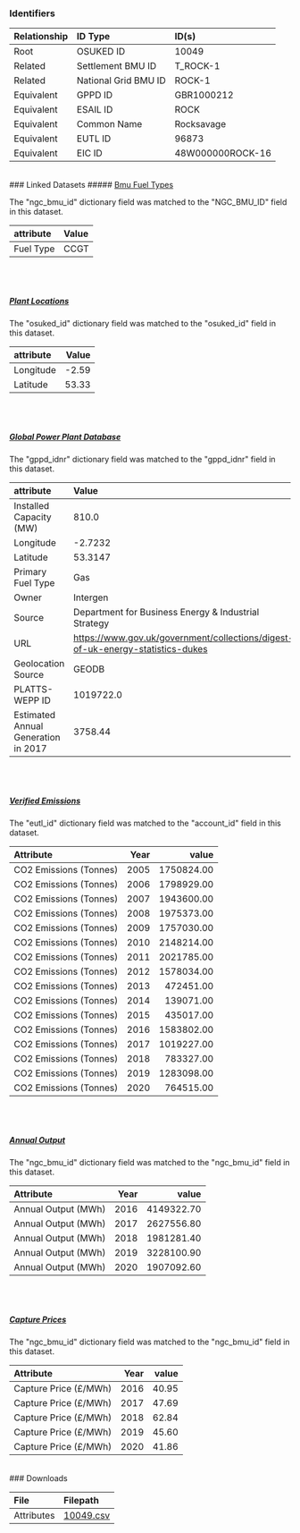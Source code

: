 ### Identifiers

| Relationship   | ID Type              | ID(s)            |
|:---------------|:---------------------|:-----------------|
| Root           | OSUKED ID            | 10049            |
| Related        | Settlement BMU ID    | T_ROCK-1         |
| Related        | National Grid BMU ID | ROCK-1           |
| Equivalent     | GPPD ID              | GBR1000212       |
| Equivalent     | ESAIL ID             | ROCK             |
| Equivalent     | Common Name          | Rocksavage       |
| Equivalent     | EUTL ID              | 96873            |
| Equivalent     | EIC ID               | 48W000000ROCK-16 |

<br>
### Linked Datasets
##### <a href="https://raw.githubusercontent.com/OSUKED/Dictionary-Datasets/main/datasets/bmu-fuel-types/datapackage.json">Bmu Fuel Types</a>



The "ngc_bmu_id" dictionary field was matched to the "NGC_BMU_ID" field in this dataset.

| attribute   | Value   |
|:------------|:--------|
| Fuel Type   | CCGT    |

<br><br>
##### <a href="https://raw.githubusercontent.com/OSUKED/Dictionary-Datasets/main/datasets/plant-locations/datapackage.json">Plant Locations</a>



The "osuked_id" dictionary field was matched to the "osuked_id" field in this dataset.

| attribute   |   Value |
|:------------|--------:|
| Longitude   |   -2.59 |
| Latitude    |   53.33 |

<br><br>
##### <a href="https://raw.githubusercontent.com/OSUKED/Dictionary-Datasets/main/datasets/global-power-plant-database/datapackage.json">Global Power Plant Database</a>



The "gppd_idnr" dictionary field was matched to the "gppd_idnr" field in this dataset.

| attribute                           | Value                                                                          |
|:------------------------------------|:-------------------------------------------------------------------------------|
| Installed Capacity (MW)             | 810.0                                                                          |
| Longitude                           | -2.7232                                                                        |
| Latitude                            | 53.3147                                                                        |
| Primary Fuel Type                   | Gas                                                                            |
| Owner                               | Intergen                                                                       |
| Source                              | Department for Business Energy & Industrial Strategy                           |
| URL                                 | https://www.gov.uk/government/collections/digest-of-uk-energy-statistics-dukes |
| Geolocation Source                  | GEODB                                                                          |
| PLATTS-WEPP ID                      | 1019722.0                                                                      |
| Estimated Annual Generation in 2017 | 3758.44                                                                        |

<br><br>
##### <a href="https://raw.githubusercontent.com/OSUKED/Dictionary-Datasets/main/datasets/verified-emissions/datapackage.json">Verified Emissions</a>



The "eutl_id" dictionary field was matched to the "account_id" field in this dataset.

| Attribute              |   Year |      value |
|:-----------------------|-------:|-----------:|
| CO2 Emissions (Tonnes) |   2005 | 1750824.00 |
| CO2 Emissions (Tonnes) |   2006 | 1798929.00 |
| CO2 Emissions (Tonnes) |   2007 | 1943600.00 |
| CO2 Emissions (Tonnes) |   2008 | 1975373.00 |
| CO2 Emissions (Tonnes) |   2009 | 1757030.00 |
| CO2 Emissions (Tonnes) |   2010 | 2148214.00 |
| CO2 Emissions (Tonnes) |   2011 | 2021785.00 |
| CO2 Emissions (Tonnes) |   2012 | 1578034.00 |
| CO2 Emissions (Tonnes) |   2013 |  472451.00 |
| CO2 Emissions (Tonnes) |   2014 |  139071.00 |
| CO2 Emissions (Tonnes) |   2015 |  435017.00 |
| CO2 Emissions (Tonnes) |   2016 | 1583802.00 |
| CO2 Emissions (Tonnes) |   2017 | 1019227.00 |
| CO2 Emissions (Tonnes) |   2018 |  783327.00 |
| CO2 Emissions (Tonnes) |   2019 | 1283098.00 |
| CO2 Emissions (Tonnes) |   2020 |  764515.00 |

<br><br>
##### <a href="https://raw.githubusercontent.com/OSUKED/Dictionary-Datasets/main/datasets/annual-output/datapackage.json">Annual Output</a>



The "ngc_bmu_id" dictionary field was matched to the "ngc_bmu_id" field in this dataset.

| Attribute           |   Year |      value |
|:--------------------|-------:|-----------:|
| Annual Output (MWh) |   2016 | 4149322.70 |
| Annual Output (MWh) |   2017 | 2627556.80 |
| Annual Output (MWh) |   2018 | 1981281.40 |
| Annual Output (MWh) |   2019 | 3228100.90 |
| Annual Output (MWh) |   2020 | 1907092.60 |

<br><br>
##### <a href="https://raw.githubusercontent.com/OSUKED/Dictionary-Datasets/main/datasets/capture-prices/datapackage.json">Capture Prices</a>



The "ngc_bmu_id" dictionary field was matched to the "ngc_bmu_id" field in this dataset.

| Attribute             |   Year |   value |
|:----------------------|-------:|--------:|
| Capture Price (£/MWh) |   2016 |   40.95 |
| Capture Price (£/MWh) |   2017 |   47.69 |
| Capture Price (£/MWh) |   2018 |   62.84 |
| Capture Price (£/MWh) |   2019 |   45.60 |
| Capture Price (£/MWh) |   2020 |   41.86 |


<br>
### Downloads


| File       | Filepath                                                                              |
|:-----------|:--------------------------------------------------------------------------------------|
| Attributes | [10049.csv](https://osuked.github.io/Power-Station-Dictionary/object_attrs/10049.csv) |
